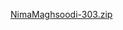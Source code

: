 [NimaMaghsoodi-303.zip](https://github.com/NimaMaghsoodi333/NimaMaghsoodi/files/10504671/NimaMaghsoodi-303.zip)

